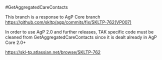 #GetAggregatedCareContacts

This branch is a response to AgP Core branch https://github.com/skltp/agp/commits/fix/SKLTP-762(VP007)

In order to use AgP 2.0 and further releases, TAK specific code must be cleaned from GetAggregatedCareContacts since it is dealt already in AgP Core 2.0+

https://skl-tp.atlassian.net/browse/SKLTP-762


